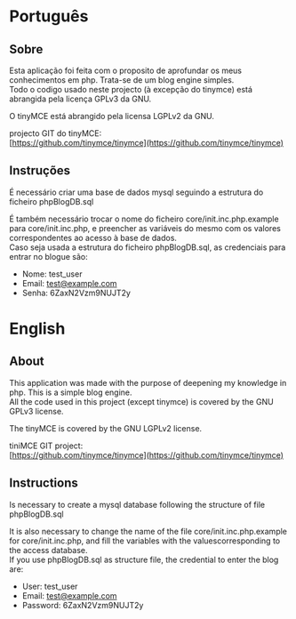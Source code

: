# Português

## Sobre

Esta aplicação foi feita com o proposito de aprofundar os meus
conhecimentos em php. Trata-se de um blog engine simples.  
Todo o codigo usado neste projecto (à excepção do tinymce) está
abrangida pela licença GPLv3 da GNU.

O tinyMCE está abrangido pela licensa LGPLv2 da GNU.

projecto GIT do tinyMCE:  
[https://github.com/tinymce/tinymce](https://github.com/tinymce/tinymce)

## Instruções

É necessário criar uma base de dados mysql seguindo a estrutura do ficheiro
phpBlogDB.sql

É também necessário trocar o nome do ficheiro core/init.inc.php.example
para core/init.inc.php, e preencher as variáveis do mesmo com os valores
correspondentes ao acesso à base de dados.  
Caso seja usada a estrutura do ficheiro phpBlogDB.sql, as credenciais para
entrar no blogue são:

* Nome: test_user
* Email: test@example.com
* Senha: 6ZaxN2Vzm9NUJT2y

# English

## About

This application was made with the purpose of deepening my knowledge
in php. This is a simple blog engine.  
All the code used in this project (except tinymce) is covered by the
GNU GPLv3 license.

The tinyMCE is covered by the GNU LGPLv2 license.

tiniMCE GIT project:  
[https://github.com/tinymce/tinymce](https://github.com/tinymce/tinymce)

## Instructions

Is necessary to create a mysql database following the structure of
file phpBlogDB.sql

It is also necessary to change the name of the file
core/init.inc.php.example for core/init.inc.php, and fill the
variables with the values​corresponding to the access database.  
If you use phpBlogDB.sql as structure file, the credential
to enter the blog are:

* User: test_user
* Email: test@example.com
* Password: 6ZaxN2Vzm9NUJT2y
